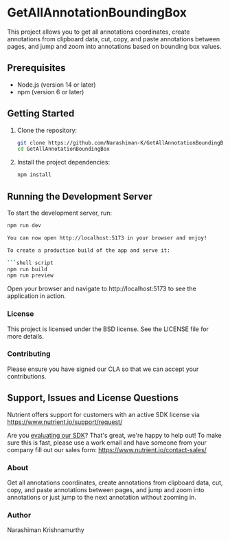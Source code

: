 # GetAllAnnotationBoundingBox

This project allows you to get all annotations coordinates, create annotations from clipboard data, cut, copy, and paste annotations between pages, and jump and zoom into annotations based on bounding box values.

## Prerequisites

- Node.js (version 14 or later)
- npm (version 6 or later)

## Getting Started

1. Clone the repository:
    ```sh
    git clone https://github.com/Narashiman-K/GetAllAnnotationBoundingBox.git
    cd GetAllAnnotationBoundingBox
    ```

2. Install the project dependencies:
    ```sh
    npm install
    ```

## Running the Development Server

To start the development server, run:
```sh
npm run dev

You can now open http://localhost:5173 in your browser and enjoy!

To create a production build of the app and serve it:

```shell script
npm run build
npm run preview
```

Open your browser and navigate to http://localhost:5173 to see the application in action.

### License
This project is licensed under the BSD license. See the LICENSE file for more details.

### Contributing
Please ensure you have signed our CLA so that we can accept your contributions.

## Support, Issues and License Questions

Nutrient offers support for customers with an active SDK license via https://www.nutrient.io/support/request/

Are you [evaluating our SDK](https://www.nutrient.io/sdk/try)? That's great, we're happy to help out! To make sure this is fast, please use a work email and have someone from your company fill out our sales form: https://www.nutrient.io/contact-sales/

### About
Get all annotations coordinates, create annotations from clipboard data, cut, copy, and paste annotations between pages, and jump and zoom into annotations or just jump to the next annotation without zooming in.

### Author

Narashiman Krishnamurthy